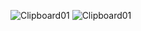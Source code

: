 ![Clipboard01](https://github.com/yuchormanski/React-BMX-Project/assets/693307/13e74ef9-a7a5-4362-91fd-00b380581030)
![Clipboard01](https://github.com/yuchormanski/React-BMX-Project/assets/693307/6e1bd10a-4003-45ac-80ae-c06fb0e50db5)
